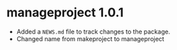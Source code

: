 # manageproject 1.0.1

* Added a `NEWS.md` file to track changes to the package.
* Changed name from makeproject to manageproject
